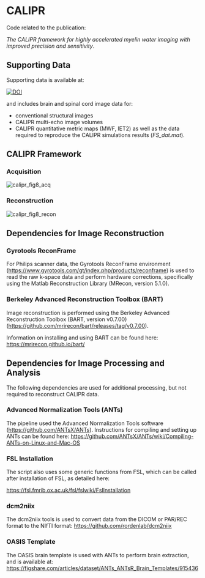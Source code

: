 # CALIPR
Code related to the publication: 

*The CALIPR framework for highly accelerated myelin water imaging with improved precision and sensitivity*. 

## Supporting Data
Supporting data is available at:

[![DOI](https://zenodo.org/badge/DOI/10.5281/zenodo.8049179.svg)](https://doi.org/10.5281/zenodo.8049179)

and includes brain and spinal cord image data for:
- conventional structural images
- CALIPR multi-echo image volumes
- CALIPR quantitative metric maps (MWF, IET2)
as well as the data required to reproduce the CALIPR simulations results (*FS_dat.mat*).


## CALIPR Framework

### Acquisition
![calipr_fig8_acq](https://github.com/avdvorak/CALIPR/assets/24612184/7713e00d-a742-4b56-bdf0-9c7c042df5d7)


### Reconstruction
![calipr_fig8_recon](https://github.com/avdvorak/CALIPR/assets/24612184/a8c59b0c-b1f0-48ab-a24f-41d3e36e6c9d)


## Dependencies for Image Reconstruction

### Gyrotools ReconFrame

For Philips scanner data, the Gyrotools ReconFrame environment (https://www.gyrotools.com/gt/index.php/products/reconframe) is used to read the raw k-space data and perform hardware corrections, specifically using the Matlab Reconstruction Library (MRecon, version 5.1.0).


### Berkeley Advanced Reconstruction Toolbox (BART)

Image reconstruction is performed using the Berkeley Advanced Reconstruction Toolbox (BART, version v0.7.00)(https://github.com/mrirecon/bart/releases/tag/v0.7.00).

Information on installing and using BART can be found here:
https://mrirecon.github.io/bart/


## Dependencies for Image Processing and Analysis

The following dependencies are used for additional processing, but not required to reconstruct CALIPR data.


### Advanced Normalization Tools (ANTs)

The pipeline used the Advanced Normalization Tools software (https://github.com/ANTsX/ANTs). 
Instructions for compiling and setting up ANTs can be found here:
https://github.com/ANTsX/ANTs/wiki/Compiling-ANTs-on-Linux-and-Mac-OS


### FSL Installation
The script also uses some generic functions from FSL, which can be called after installation of FSL, as detailed here:

https://fsl.fmrib.ox.ac.uk/fsl/fslwiki/FslInstallation

### dcm2niix

The dcm2niix tools is used to convert data from the DICOM or PAR/REC format to the NIfTI format:
https://github.com/rordenlab/dcm2niix

### OASIS Template

The OASIS brain template is used with ANTs to perform brain extraction, and is available at:
https://figshare.com/articles/dataset/ANTs_ANTsR_Brain_Templates/915436

<!-- https://www.nature.com/articles/s41598-020-79540-3


<img width="1280" alt="GitHug_Image2" src="https://user-images.githubusercontent.com/24612184/119878439-f6595980-bede-11eb-82cd-3935c21a191d.png">


DOI for this example code:

[![DOI](https://zenodo.org/badge/DOI/10.5281/zenodo.4067132.svg)](https://doi.org/10.5281/zenodo.4067132)



The structural template, quantitative myelin water imaging atlases, tissue segmentations, and regions of interest generated and analyzed in the study are available here: 

[![DOI](https://zenodo.org/badge/DOI/10.5281/zenodo.4067119.svg)](https://doi.org/10.5281/zenodo.4067119)



## Myelin Water Imaging Analysis
Access to the myelin water imaging analysis software used can be requested from the following page:

https://mriresearch.med.ubc.ca/news-projects/myelin-water-fraction/ -->
